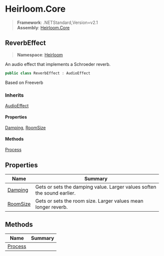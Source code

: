 # Heirloom.Core

> **Framework**: .NETStandard,Version=v2.1  
> **Assembly**: [Heirloom.Core][0]  

## ReverbEffect

> **Namespace**: [Heirloom][0]  

An audio effect that implements a Schroeder reverb.

```cs
public class ReverbEffect : AudioEffect
```

Based on Freeverb

### Inherits

[AudioEffect][1]

#### Properties

[Damping][2], [RoomSize][3]

#### Methods

[Process][4]

## Properties

| Name          | Summary                                                                 |
|---------------|-------------------------------------------------------------------------|
| [Damping][2]  | Gets or sets the damping value. Larger values soften the sound earlier. |
| [RoomSize][3] | Gets or sets the room size. Larger values mean longer reverb.           |

## Methods

| Name         | Summary |
|--------------|---------|
| [Process][4] |         |

[0]: ../Heirloom.Core.md
[1]: Heirloom.AudioEffect.md
[2]: Heirloom.ReverbEffect.Damping.md
[3]: Heirloom.ReverbEffect.RoomSize.md
[4]: Heirloom.ReverbEffect.Process.md
